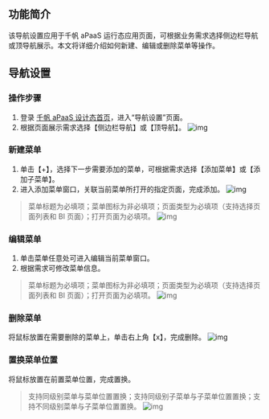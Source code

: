 ## 功能简介
该导航设置应用于千帆 aPaaS 运行态应用页面，可根据业务需求选择侧边栏导航或顶导航展示。本文将详细介绍如何新建、编辑或删除菜单等操作。

## 导航设置
### 操作步骤
1. 登录 [千帆 aPaaS 设计态首页](https://apaas.cloud.tencent.com/)，进入“导航设置”页面。
2. 根据页面展示需求选择【侧边栏导航】或【顶导航】。
![img](https://main.qcloudimg.com/raw/4f3062774b00e17a4d1066613ea4bbe2.png)        

### 新建菜单
1. 单击【+】，选择下一步需要添加的菜单，可根据需求选择【添加菜单】或【添加子菜单】。
2. 进入添加菜单窗口，关联当前菜单所打开的指定页面，完成添加。
![img](https://main.qcloudimg.com/raw/664ee4cca940e84235457e4f82d16f13.png)        
>菜单标题为必填项；菜单图标为非必填项；页面类型为必填项（支持选择页面列表和 BI 页面）；打开页面为必填项。
![img](https://main.qcloudimg.com/raw/8eec7f573d2d67f7bc685bfdced44df6.png)        

### 编辑菜单
1. 单击菜单任意处可进入编辑当前菜单窗口。
2. 根据需求可修改菜单信息。
>菜单标题为必填项；菜单图标为非必填项；页面类型为必填项（支持选择页面列表和 BI 页面）；打开页面为必填项。
![img](https://main.qcloudimg.com/raw/1ed087a4119cf731b78422bee9167685.png)        

### 删除菜单
将鼠标放置在需要删除的菜单上，单击右上角【x】，完成删除。
![img](https://main.qcloudimg.com/raw/32dce11cdbe5f0ec46c57550cfd00bcb.png)        

### 置换菜单位置
将鼠标放置在前置菜单位置，完成置换。

>支持同级别菜单与菜单位置置换；支持同级别子菜单与子菜单位置置换；支持不同级别菜单与子菜单位置置换。
![img](https://main.qcloudimg.com/raw/e9e56d175b9139bead874e130f367378.png)        
